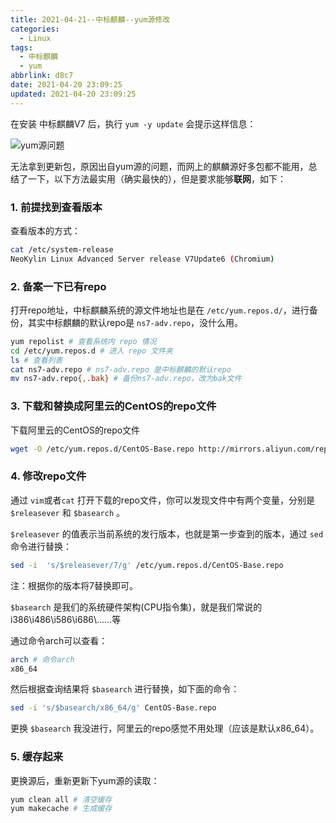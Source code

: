 ```yaml
---
title: 2021-04-21--中标麒麟--yum源修改
categories:
  - Linux
tags:
  - 中标麒麟
  - yum
abbrlink: d8c7
date: 2021-04-20 23:09:25
updated: 2021-04-20 23:09:25
---
```


在安装 中标麒麟V7 后，执行 `yum -y update` 会提示这样信息：

![yum源问题](https://cdn.zenwu.site/upload/pic/2021/20210421083701.png)

无法拿到更新包，原因出自yum源的问题，而网上的麒麟源好多包都不能用，总结了一下，以下方法最实用（确实最快的），但是要求能够**联网**，如下：

### 1. 前提找到查看版本

查看版本的方式：

``` bash
cat /etc/system-release
NeoKylin Linux Advanced Server release V7Update6 (Chromium)
```

### 2. 备案一下已有repo

打开repo地址，中标麒麟系统的源文件地址也是在 `/etc/yum.repos.d/`，进行备份，其实中标麒麟的默认repo是 `ns7-adv.repo`，没什么用。

``` bash
yum repolist # 查看系统内 repo 情况
cd /etc/yum.repos.d # 进入 repo 文件夹
ls # 查看列表
cat ns7-adv.repo # ns7-adv.repo 是中标麒麟的默认repo
mv ns7-adv.repo{,.bak} # 备份ns7-adv.repo，改为bak文件
```

### 3. 下载和替换成阿里云的CentOS的repo文件

下载阿里云的CentOS的repo文件

``` bash
wget -O /etc/yum.repos.d/CentOS-Base.repo http://mirrors.aliyun.com/repo/Centos-7.repo
```

### 4. 修改repo文件

通过 `vim`或者`cat` 打开下载的repo文件，你可以发现文件中有两个变量，分别是 `$releasever` 和 `$basearch` 。

`$releasever` 的值表示当前系统的发行版本，也就是第一步查到的版本，通过 `sed` 命令进行替换：

``` bash
sed -i  's/$releasever/7/g' /etc/yum.repos.d/CentOS-Base.repo
```

注：根据你的版本将7替换即可。

`$basearch` 是我们的系统硬件架构(CPU指令集)，就是我们常说的i386\i486\i586\i686\……等

通过命令arch可以查看：

``` bash
arch # 命令arch
x86_64
```

然后根据查询结果将 `$basearch` 进行替换，如下面的命令：

``` bash
sed -i 's/$basearch/x86_64/g' CentOS-Base.repo
```

更换  `$basearch` 我没进行，阿里云的repo感觉不用处理（应该是默认x86_64）。

### 5. 缓存起来

更换源后，重新更新下yum源的读取：

``` bash
yum clean all # 清空缓存
yum makecache # 生成缓存
```
